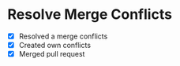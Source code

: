 # Resolve Merge Conflicts

- [x] Resolved a merge conflicts
- [x] Created own conflicts
- [x] Merged pull request
